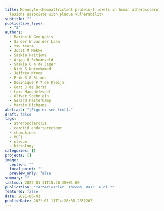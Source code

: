 ```yaml
---
title: Monocyte-chemoattractant protein-1 levels in human atherosclerotic
  lesions associate with plaque vulnerability
subtitle: ""
publication_types:
  - "2"
authors:
  - Marios K Georgakis
  - Sander W van der Laan
  - Yaw Asare
  - Joost M Mekke
  - Saskia Haitjema
  - Arjan H Schoneveld
  - Saskia C A de Jager
  - Nick S Nurmohamed
  - Jeffrey Kroon
  - Erik S G Stroes
  - Dominique P V de Kleijn
  - Gert J de Borst
  - Lars Maegdefessel
  - Oliver Soehnlein
  - Gerard Pasterkamp
  - Martin Dichgans
abstract: "[Figure: see text]."
draft: false
tags:
  - atherosclerosis
  - carotid endarterectomy
  - chemokines
  - MCP1
  - plaque
  - histology
categories: []
projects: []
image:
  caption: ""
  focal_point: ""
  preview_only: false
summary: ""
lastmod: 2022-01-11T15:28:35+01:00
publication: "*Arterioscler. Thromb. Vasc. Biol.*"
featured: false
date: 2021-06-01
publishDate: 2022-01-11T14:28:35.286120Z
---
```

